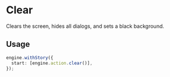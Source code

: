 # Clear

Clears the screen, hides all dialogs, and sets a black background.

## Usage

```ts
engine.withStory({
  start: [engine.action.clear()],
});
```
